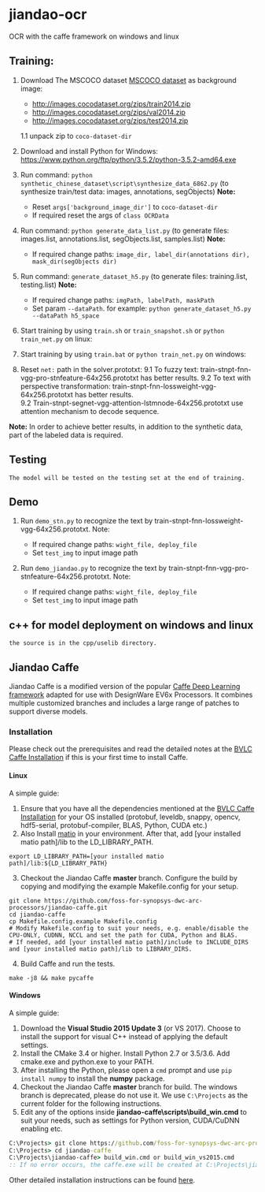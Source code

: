 # jiandao-ocr
OCR with the caffe  framework on windows and linux
## Training:

1. Download The MSCOCO dataset [MSCOCO dataset](https://cocodataset.org/#download) as background image:
    * http://images.cocodataset.org/zips/train2014.zip
    * http://images.cocodataset.org/zips/val2014.zip
    * http://images.cocodataset.org/zips/test2014.zip
    
    1.1  unpack zip to `coco-dataset-dir`

3. Download and install Python for Windows: https://www.python.org/ftp/python/3.5.2/python-3.5.2-amd64.exe

4. Run command: `python synthetic_chinese_dataset\script\synthesize_data_6862.py` (to synthesize train/test data: images, annotations, segObjects)
**Note:**
    - Reset `args['background_image_dir']` to `coco-dataset-dir`
    - If required reset the args of `class OCRData`

5. Run command: `python generate_data_list.py` (to generate files: images.list, annotations.list, segObjects.list, samples.list)
**Note:**
    - If required change paths: `image_dir, label_dir(annotations dir), mask_dir(segObjects dir)`

6. Run command: `generate_dataset_h5.py` (to generate files: training.list, testing.list)
**Note:**
    - If required change paths: `imgPath, labelPath, maskPath`
    - Set param `--dataPath`. for example: `python generate_dataset_h5.py --dataPath h5_space`

7. Start training by using `train.sh` or `train_snapshot.sh` or `python train_net.py` on linux: 

8. Start training by using `train.bat` or `python train_net.py` on windows: 

9. Reset `net:` path in the solver.prototxt: 
    9.1  To fuzzy text: train-stnpt-fnn-vgg-pro-stnfeature-64x256.prototxt has better results.
    9.2  To text with perspective transformation: train-stnpt-fnn-lossweight-vgg-64x256.prototxt has better results.	
    9.2  Train-stnpt-segnet-vgg-attention-lstmnode-64x256.prototxt use attention mechanism to decode sequence.
	
 **Note:** In order to achieve better results, in addition to the synthetic data, part of the labeled data is required.

## Testing 

    The model will be tested on the testing set at the end of training.

## Demo

1.  Run `demo_stn.py` to recognize the text by train-stnpt-fnn-lossweight-vgg-64x256.prototxt.
    Note:
    - If required change paths: `wight_file, deploy_file`
    - Set `test_img` to input image path

2.  Run `demo_jiandao.py` to recognize the text by train-stnpt-fnn-vgg-pro-stnfeature-64x256.prototxt.
    Note:
    - If required change paths: `wight_file, deploy_file`
    - Set `test_img` to input image path

## c++ for model deployment on windows and linux

    the source is in the cpp/uselib directory.

## Jiandao Caffe

Jiandao Caffe is a modified version of the popular [Caffe Deep Learning framework](http://caffe.berkeleyvision.org/) adapted for use with DesignWare EV6x Processors.
It combines multiple customized branches and includes a large range of patches to support diverse models. 

### Installation
Please check out the prerequisites and read the detailed notes at the [BVLC Caffe Installation](http://caffe.berkeleyvision.org/installation.html) if this is your first time to install Caffe.

#### Linux
A simple guide:
1. Ensure that you have all the dependencies mentioned at the [BVLC Caffe Installation](http://caffe.berkeleyvision.org/installation.html) for your OS installed (protobuf, leveldb, snappy, opencv, hdf5-serial, protobuf-compiler, BLAS, Python, CUDA etc.)
2. Also Install [matio](https://github.com/tbeu/matio) in your environment. After that, add [your installed matio path]/lib to the LD_LIBRARY_PATH.
```Shell
export LD_LIBRARY_PATH=[your installed matio path]/lib:${LD_LIBRARY_PATH}
```
3. Checkout the Jiandao Caffe **master** branch. Configure the build by copying and modifying the example Makefile.config for your setup.
```Shell
git clone https://github.com/foss-for-synopsys-dwc-arc-processors/jiandao-caffe.git
cd jiandao-caffe
cp Makefile.config.example Makefile.config
# Modify Makefile.config to suit your needs, e.g. enable/disable the CPU-ONLY, CUDNN, NCCL and set the path for CUDA, Python and BLAS.
# If needed, add [your installed matio path]/include to INCLUDE_DIRS and [your installed matio path]/lib to LIBRARY_DIRS.
```
4. Build Caffe and run the tests.
```Shell
make -j8 && make pycaffe
```

#### Windows
A simple guide:
1. Download the **Visual Studio 2015 Update 3** (or VS 2017). Choose to install the support for visual C++ instead of applying the default settings.
2. Install the CMake 3.4 or higher. Install Python 2.7 or 3.5/3.6. Add cmake.exe and python.exe to your PATH.
3. After installing the Python, please open a `cmd` prompt and use `pip install numpy` to install the **numpy** package.
4. Checkout the Jiandao Caffe **master** branch for build. The windows branch is deprecated, please do not use it. We use `C:\Projects` as the current folder for the following instructions.
5. Edit any of the options inside **jiandao-caffe\scripts\build_win.cmd** to suit your needs, such as settings for Python version, CUDA/CuDNN enabling etc.   
```cmd
C:\Projects> git clone https://github.com/foss-for-synopsys-dwc-arc-processors/jiandao-caffe.git
C:\Projects> cd jiandao-caffe
C:\Projects\jiandao-caffe> build_win.cmd or build_win_vs2015.cmd
:: If no error occurs, the caffe.exe will be created at C:\Projects\jiandao-caffe\build\tools\Release after a successful build.
```
Other detailed installation instructions can be found [here](https://github.com/BVLC/caffe/blob/windows/README.md).

